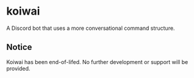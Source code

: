 # koiwai
A Discord bot that uses a more conversational command structure.

## Notice
Koiwai has been end-of-lifed. No further development or support will be provided.
